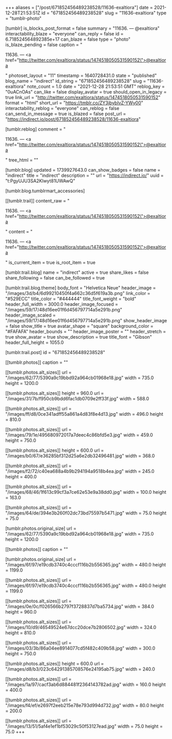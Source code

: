 +++
aliases = ["/post/671852456489238528/11636-exaltiora"]
date = 2021-12-28T21:53:51Z
id = "671852456489238528"
slug = "11636-exaltiora"
type = "tumblr-photo"

[tumblr]
is_blocks_post_format = false
summary = "11636. — @exaltiora"
interactability_blaze = "everyone"
can_reply = false
id = 6.718524564892385e+17
can_blaze = false
type = "photo"
is_blaze_pending = false
caption = "<p>11636. — <a href=\"http://twitter.com/exaltiora/status/1474518050531590152\">@exaltiora</a></p>"
photoset_layout = "11"
timestamp = 1640728431.0
state = "published"
blog_name = "indirect"
id_string = "671852456489238528"
slug = "11636-exaltiora"
note_count = 1.0
date = "2021-12-28 21:53:51 GMT"
reblog_key = "0uACnOAs"
can_like = false
display_avatar = true
should_open_in_legacy = true
link_url = "http://twitter.com/exaltiora/status/1474518050531590152"
format = "html"
short_url = "https://tmblr.co/ZY3jbybIvZ-YWy00"
interactability_reblog = "everyone"
can_reblog = false
can_send_in_message = true
is_blazed = false
post_url = "https://indirect.io/post/671852456489238528/11636-exaltiora"

[tumblr.reblog]
comment = "<p>11636. — <a href=\"http://twitter.com/exaltiora/status/1474518050531590152\">@exaltiora</a></p>"
tree_html = ""

[tumblr.blog]
updated = 1739927643.0
can_show_badges = false
name = "indirect"
title = "indirect"
description = ""
url = "https://indirect.io/"
uuid = "t:PgyUJU3SA2Klwyt81UWAwQ"

[tumblr.blog.tumblrmart_accessories]

[[tumblr.trail]]
content_raw = "<p>11636. — <a href=\"http://twitter.com/exaltiora/status/1474518050531590152\">@exaltiora</a></p>"
content = "<p>11636. &mdash; <a href=\"http://twitter.com/exaltiora/status/1474518050531590152\">@exaltiora</a></p>"
is_current_item = true
is_root_item = true

[tumblr.trail.blog]
name = "indirect"
active = true
share_likes = false
share_following = false
can_be_followed = true

[tumblr.trail.blog.theme]
body_font = "Helvetica Neue"
header_image = "/images/3d/b4/6d99210450f4a662c36d5f619a3b.png"
link_color = "#529ECC"
title_color = "#444444"
title_font_weight = "bold"
header_full_width = 3000.0
header_image_focused = "/images/59/17/48d16ee01f6d456797714a5e291b.png"
header_image_scaled = "/images/59/17/48d16ee01f6d456797714a5e291b.png"
show_header_image = false
show_title = true
avatar_shape = "square"
background_color = "#FAFAFA"
header_bounds = ""
header_image_poster = ""
header_stretch = true
show_avatar = true
show_description = true
title_font = "Gibson"
header_full_height = 1055.0

[tumblr.trail.post]
id = "671852456489238528"

[[tumblr.photos]]
caption = ""

[[tumblr.photos.alt_sizes]]
url = "/images/62/77/5390a9c19bbd92a964cb01968e18.jpg"
width = 735.0
height = 1200.0

[[tumblr.photos.alt_sizes]]
height = 960.0
url = "/images/31/7b/f950cb9bdd6fac1db0709e2ff33f.jpg"
width = 588.0

[[tumblr.photos.alt_sizes]]
url = "/images/ff/d8/0ce341adff55a861a4d83f8e4d13.jpg"
width = 496.0
height = 810.0

[[tumblr.photos.alt_sizes]]
url = "/images/79/1e/495680972017a7deec4c86bfd5e3.jpg"
width = 459.0
height = 750.0

[[tumblr.photos.alt_sizes]]
height = 600.0
url = "/images/b0/67/e36285bf312d25a6e2db32496481.jpg"
width = 368.0

[[tumblr.photos.alt_sizes]]
url = "/images/f2/72/c40ea688a4b9b294194a9518b4ea.jpg"
width = 245.0
height = 400.0

[[tumblr.photos.alt_sizes]]
url = "/images/68/46/1f613c99cf3a7ce62e53e9a38dd0.jpg"
width = 100.0
height = 163.0

[[tumblr.photos.alt_sizes]]
url = "/images/64/de/394e3b260f02dc73bd75597b5471.jpg"
width = 75.0
height = 75.0

[tumblr.photos.original_size]
url = "/images/62/77/5390a9c19bbd92a964cb01968e18.jpg"
width = 735.0
height = 1200.0

[[tumblr.photos]]
caption = ""

[tumblr.photos.original_size]
url = "/images/6f/97/e19cdb3740c4cccf116b2b556365.jpg"
width = 480.0
height = 1199.0

[[tumblr.photos.alt_sizes]]
url = "/images/6f/97/e19cdb3740c4cccf116b2b556365.jpg"
width = 480.0
height = 1199.0

[[tumblr.photos.alt_sizes]]
url = "/images/0e/0c/f026566b2797f3728837d7ba5734.jpg"
width = 384.0
height = 960.0

[[tumblr.photos.alt_sizes]]
url = "/images/10/d9/46549524e67dcc20dce7b2806502.jpg"
width = 324.0
height = 810.0

[[tumblr.photos.alt_sizes]]
url = "/images/03/3b/86a04ee8914077cd5f482c409b58.jpg"
width = 300.0
height = 750.0

[[tumblr.photos.alt_sizes]]
height = 600.0
url = "/images/d8/b3/023c64291385708576e24195ab75.jpg"
width = 240.0

[[tumblr.photos.alt_sizes]]
url = "/images/1a/97/cacf3ab6d884481f2364143782ad.jpg"
width = 160.0
height = 400.0

[[tumblr.photos.alt_sizes]]
url = "/images/f4/ef/e2697f2eeb215e78e793d994d732.jpg"
width = 80.0
height = 200.0

[[tumblr.photos.alt_sizes]]
url = "/images/13/51/5af4e1ef1bf53029c50f53127ead.jpg"
width = 75.0
height = 75.0
+++
